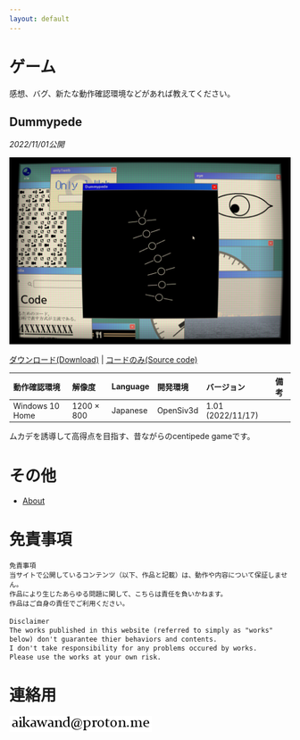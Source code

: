 ```yaml
---
layout: default
---
```


# ゲーム

感想、バグ、新たな動作確認環境などがあれば教えてください。


## Dummypede

*2022/11/01公開*

![dummypede](./images/dummypede.png)

[ダウンロード(Download)](https://www.dropbox.com/s/35oo8bhn389pecl/dummypede.zip?dl=0) | 
[コードのみ(Source code)](https://github.com/Aikawa3311/Dummypede)

| 動作確認環境 | 解像度 | Language | 開発環境 | バージョン | 備考 |
|:------------|:-------|:--------|:---------|:----------|:----|
| Windows 10 Home | 1200 × 800 | Japanese | OpenSiv3d | 1.01 (2022/11/17) | |

ムカデを誘導して高得点を目指す、昔ながらのcentipede gameです。



# その他

- [About](./docs/about.md)


# 免責事項

```
免責事項
当サイトで公開しているコンテンツ（以下、作品と記載）は、動作や内容について保証しません。
作品により生じたあらゆる問題に関して、こちらは責任を負いかねます。
作品はご自身の責任でご利用ください。

Disclaimer
The works published in this website (referred to simply as "works" below) don't guarantee thier behaviors and contents.
I don't take responsibility for any problems occured by works.
Please use the works at your own risk.
```


# 連絡用

![addr](./images/addr_bl.png)

